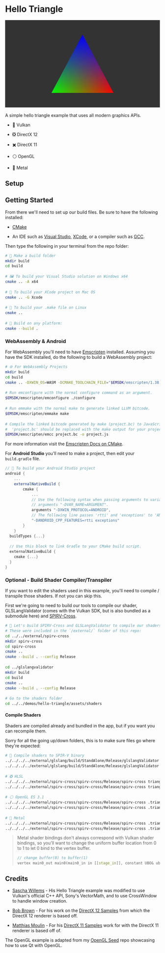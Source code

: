 # Hello Triangle

![Cover Image](assets/cover.jpg)

A simple hello triangle example that uses all modern graphics APIs.

- 🌋 Vulkan

- ❎ DirectX 12

- ✖️ DirectX 11

- ⚪ OpenGL

- 🤖 Metal

## Setup

## Getting Started

From there we'll need to set up our build files. Be sure to have the following installed:

- [CMake](https://cmake.org/)

- An IDE such as [Visual Studio](https://visualstudio.microsoft.com/downloads/), [XCode](https://developer.apple.com/xcode/), or a compiler such as [GCC](https://gcc.gnu.org/).

Then type the following in your terminal from the repo folder:

```bash
# 👷 Make a build folder
mkdir build
cd build

# 🖼️ To build your Visual Studio solution on Windows x64
cmake .. -A x64

# 🍎 To build your XCode project on Mac OS
cmake .. -G Xcode

# 🐧 To build your .make file on Linux
cmake ..

# 🔨 Build on any platform:
cmake --build .
```

### WebAssembly & Android

For WebAssembly you'll need to have [Emscripten](http://kripken.github.io/emscripten-site/docs/getting_started/downloads.html) installed. Assuming you have the SDK installed, do the following to build a WebAssembly project:

```bash
# 🌐 For WebAssembly Projects
mkdir build
cd build
cmake .. -DXWIN_OS=WASM -DCMAKE_TOOLCHAIN_FILE="$EMSDK/emscripten/1.38.1/cmake/Modules/Platform/Emscripten.cmake" -DCMAKE_BUILD_TYPE=Release

# Run emconfigure with the normal configure command as an argument.
$EMSDK/emscripten/emconfigure ./configure

# Run emmake with the normal make to generate linked LLVM bitcode.
$EMSDK/emscripten/emmake make

# Compile the linked bitcode generated by make (project.bc) to JavaScript.
#  'project.bc' should be replaced with the make output for your project (e.g. 'yourproject.so')
$EMSDK/emscripten/emcc project.bc -o project.js
```

For more information visit the [Emscripten Docs on CMake](https://kripken.github.io/emscripten-site/docs/compiling/Building-Projects.html#using-libraries).

For **Android Studio** you'll need to make a project, then edit your `build.gradle` file.

```groovy
// 🤖 To build your Android Studio project
android {
    ...
    externalNativeBuild {
        cmake {
            ...
            // Use the following syntax when passing arguments to variables:
            // arguments "-DVAR_NAME=ARGUMENT".
            arguments "-DXWIN_PROTOCOL=ANDROID",
            // The following line passes 'rtti' and 'exceptions' to 'ANDROID_CPP_FEATURES'.
            "-DANDROID_CPP_FEATURES=rtti exceptions"
        }
    }
  buildTypes {...}

  // Use this block to link Gradle to your CMake build script.
  externalNativeBuild {
    cmake {...}
  }
}
```

### **Optional** - Build Shader Compiler/Transpiler

If you want to edit the shaders used in this example, you'll need to compile / transpile those shaders. If not you can skip this.

First we're going to need to build our tools to compile our shader, GLSLangValidator (comes with the Vulkan SDK, but is also bundled as a submodule here) and [SPIRV-Cross](https://github.com/KhronosGroup/SPIRV-Cross).

```bash
# 🔨 Let's build SPIRV-Cross and GLSLangValidator to compile our shaders
# These were included in the `/external/` folder of this repo:
cd ../../external/spirv-cross
mkdir spirv-cross
cd spirv-cross
cmake ..
cmake --build . --config Release

cd ../glslangvalidator
mkdir build
cd build
cmake ..
cmake --build . --config Release

# Go to the shaders folder
cd ../../demos/hello-triangle/assets/shaders
```

#### Compile Shaders

Shaders are compiled already and bundled in the app, but if you want you can recompile them.

Sorry for all the going up/down folders, this is to make sure files go where they're expected:

```bash
# 🌋 Compile shaders to SPIR-V binary
../../../../external/glslang/build/StandAlone/Release/glslangValidator -V triangle.vert -o triangle.vert.spv
../../../../external/glslang/build/StandAlone/Release/glslangValidator -V triangle.frag -o triangle.frag.spv

# ❎ HLSL
../../../../external/spirv-cross/spirv-cross/Release/spirv-cross triangle.vert.spv --hlsl --shader-model 50 --set-hlsl-vertex-input-semantic 0 POSITION --set-hlsl-vertex-input-semantic 1 COLOR --output triangle.vert.hlsl
../../../../external/spirv-cross/spirv-cross/Release/spirv-cross triangle.frag.spv --hlsl --shader-model 50 --set-hlsl-vertex-input-semantic 0 COLOR --output triangle.frag.hlsl

# ⚪ OpenGL ES 3.1
../../../../external/spirv-cross/spirv-cross/Release/spirv-cross .triangle.vert.spv --version 310 --es --output .triangle.vert.glsl
../../../../external/spirv-cross/spirv-cross/Release/spirv-cross .triangle.frag.spv --version 310 --es --output .triangle.frag.glsl

# 🤖 Metal
../../../../external/spirv-cross/spirv-cross/Release/spirv-cross .triangle.vert.spv --msl --output .triangle.vert.msl
../../../../external/spirv-cross/spirv-cross/Release/spirv-cross .triangle.frag.spv --msl --output .triangle.frag.msl
```

> Metal shader bindings don't always correspond with Vulkan shader bindings, so you'll want to change the uniform buffer location from 0 to 1 to let 0 bind to the vertex buffer.
> ```cpp
> // change buffer(0) to buffer(1)
> vertex main0_out main0(main0_in in [[stage_in]], constant UBO& ubo [[buffer(0)]])
> ```

## Credits

- [Sascha Willems](https://twitter.com/SaschaWillems2) - His Hello Triangle example was modified to use Vulkan's official C++ API, Sony's VectorMath, and to use CrossWindow to handle window creation.

- [Bob Brown](https://github.com/bobbrow) - For his work on the [DirectX 12 Samples](https://github.com/Microsoft/DirectX-Graphics-Samples) from which the DirectX 12 renderer is based off.

- [Matthias Moulin](https://twitter.com/matt77hias) - For his [DirectX 11 Samples](https://github.com/matt77hias/RasterTek) work for with the DirectX 11 renderer is based off of.

The OpenGL example is adapted from my [OpenGL Seed](https://github.com/alaingalvan/opengl-seed) repo showcasing how to use Qt with OpenGL.